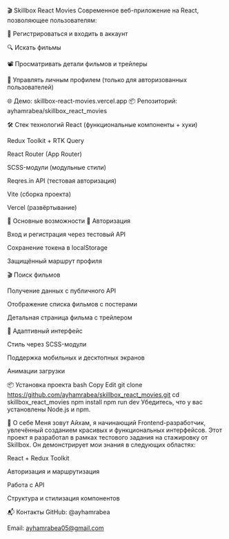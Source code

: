 🎬 Skillbox React Movies
Современное веб-приложение на React, позволяющее пользователям:

🔐 Регистрироваться и входить в аккаунт

🔍 Искать фильмы

📽️ Просматривать детали фильмов и трейлеры

👤 Управлять личным профилем (только для авторизованных пользователей)

🌐 Демо: skillbox-react-movies.vercel.app
📦 Репозиторий: ayhamrabea/skillbox_react_movies

🛠️ Стек технологий
React (функциональные компоненты + хуки)

Redux Toolkit + RTK Query

React Router (App Router)

SCSS-модули (модульные стили)

Reqres.in API (тестовая авторизация)

Vite (сборка проекта)

Vercel (развёртывание)

🚀 Основные возможности
🔐 Авторизация

Вход и регистрация через тестовый API

Сохранение токена в localStorage

Защищённый маршрут профиля

🎬 Поиск фильмов

Получение данных с публичного API

Отображение списка фильмов с постерами

Детальная страница фильма с трейлером

📱 Адаптивный интерфейс

Стиль через SCSS-модули

Поддержка мобильных и десктопных экранов

Анимации загрузки


📦 Установка проекта
bash
Copy
Edit
git clone https://github.com/ayhamrabea/skillbox_react_movies.git
cd skillbox_react_movies
npm install
npm run dev
Убедитесь, что у вас установлены Node.js и npm.




👤 О себе
Меня зовут Айхам, я начинающий Frontend-разработчик, увлечённый созданием красивых и функциональных интерфейсов. Этот проект я разработал в рамках тестового задания на стажировку от Skillbox. Он демонстрирует мои знания в следующих областях:

React + Redux Toolkit

Авторизация и маршрутизация

Работа с API

Структура и стилизация компонентов

📬 Контакты
GitHub: @ayhamrabea

Email: ayhamrabea05@gmail.com
